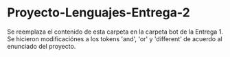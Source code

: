 # Proyecto-Lenguajes-Entrega-2

Se reemplaza el contenido de esta carpeta en la carpeta bot de la Entrega 1.
Se hicieron modificaciónes a los tokens 'and', 'or' y 'different' de acuerdo al enunciado del proyecto.
